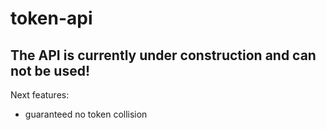 # token-api

## The API is currently under construction and can not be used!

Next features:
  - guaranteed no token collision
